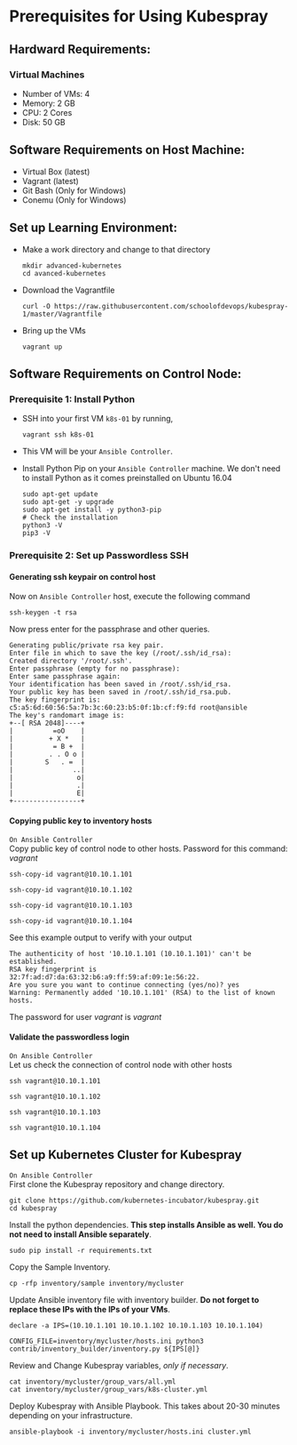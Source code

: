 # Prerequisites for Using Kubespray
## Hardward Requirements:
### Virtual Machines
   * Number of VMs: 4
   * Memory: 2 GB
   * CPU: 2 Cores
   * Disk: 50 GB

## Software Requirements on Host Machine:
   * Virtual Box (latest)
   * Vagrant (latest)
   * Git Bash (Only for Windows)
   * Conemu (Only for Windows)
## Set up Learning Environment:
   * Make a work directory and change to that directory

     ```
     mkdir advanced-kubernetes
     cd avanced-kubernetes
     ```

   * Download the Vagrantfile

     ```
     curl -O https://raw.githubusercontent.com/schoolofdevops/kubespray-1/master/Vagrantfile
     ```

   * Bring up the VMs

     ```
     vagrant up
     ```

## Software Requirements on Control Node:
### Prerequisite 1: Install Python
  * SSH into your first VM `k8s-01` by running,

    ```
    vagrant ssh k8s-01
    ```

  * This VM will be your `Ansible Controller`.
  * Install Python Pip on your `Ansible Controller` machine. We don't need to install Python as it comes preinstalled on Ubuntu 16.04

    ```
    sudo apt-get update
    sudo apt-get -y upgrade
    sudo apt-get install -y python3-pip
    # Check the installation
    python3 -V
    pip3 -V
    ```

### Prerequisite 2: Set up Passwordless SSH
#### Generating ssh keypair on control host

Now on `Ansible Controller` host, execute the following command

```
ssh-keygen -t rsa
```

Now press enter for the passphrase and other queries.

```
Generating public/private rsa key pair.
Enter file in which to save the key (/root/.ssh/id_rsa):
Created directory '/root/.ssh'.
Enter passphrase (empty for no passphrase):
Enter same passphrase again:
Your identification has been saved in /root/.ssh/id_rsa.
Your public key has been saved in /root/.ssh/id_rsa.pub.
The key fingerprint is:
c5:a5:6d:60:56:5a:7b:3c:60:23:b5:0f:1b:cf:f9:fd root@ansible
The key's randomart image is:
+--[ RSA 2048]----+
|          =oO    |
|         + X *   |
|          = B +  |
|         . . O o |
|        S   . =  |
|               ..|
|                o|
|                .|
|                E|
+-----------------+
```

#### Copying public key to inventory hosts
`On Ansible Controller`  
Copy public key of control node to other hosts.
Password for this command: *vagrant*

```
ssh-copy-id vagrant@10.10.1.101

ssh-copy-id vagrant@10.10.1.102

ssh-copy-id vagrant@10.10.1.103

ssh-copy-id vagrant@10.10.1.104
```

See this example output to verify with your output

```
The authenticity of host '10.10.1.101 (10.10.1.101)' can't be established.
RSA key fingerprint is 32:7f:ad:d7:da:63:32:b6:a9:ff:59:af:09:1e:56:22.
Are you sure you want to continue connecting (yes/no)? yes
Warning: Permanently added '10.10.1.101' (RSA) to the list of known hosts.
```

The password for user *vagrant* is *vagrant*

#### Validate the passwordless login
`On Ansible Controller`  
Let us check the connection of control node with other hosts

```
ssh vagrant@10.10.1.101

ssh vagrant@10.10.1.102

ssh vagrant@10.10.1.103

ssh vagrant@10.10.1.104
```


## Set up Kubernetes Cluster for Kubespray
`On Ansible Controller`  
First clone the Kubespray repository and change directory.
  ```
  git clone https://github.com/kubernetes-incubator/kubespray.git
  cd kubespray
  ```
Install the python dependencies. **This step installs Ansible as well. You do not need to install Ansible separately**.
  ```
  sudo pip install -r requirements.txt
  ```
Copy the Sample Inventory.
  ```
  cp -rfp inventory/sample inventory/mycluster
  ```
Update Ansible inventory file with inventory builder. **Do not forget to replace these IPs with the IPs of your VMs**.
  ```
  declare -a IPS=(10.10.1.101 10.10.1.102 10.10.1.103 10.10.1.104)
  ```
  ```
  CONFIG_FILE=inventory/mycluster/hosts.ini python3 contrib/inventory_builder/inventory.py ${IPS[@]}
  ```
Review and Change Kubespray variables, *only if necessary*.
  ```
  cat inventory/mycluster/group_vars/all.yml
  cat inventory/mycluster/group_vars/k8s-cluster.yml
  ```
Deploy Kubespray with Ansible Playbook. This takes about 20-30 minutes depending on your infrastructure.
  ```
  ansible-playbook -i inventory/mycluster/hosts.ini cluster.yml
  ```
